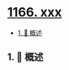# [1166. xxx](https://github.com/Tdahuyou/TNotes.leetcode/tree/main/notes/1166.%20xxx)

<!-- region:toc -->

- [1. 📝 概述](#1--概述)

<!-- endregion:toc -->

## 1. 📝 概述
